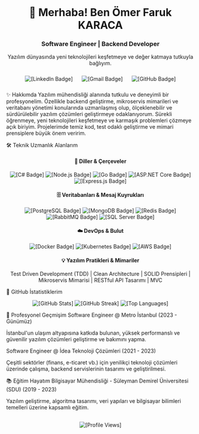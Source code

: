 <div align="center">
<img src="https://placehold.co/150x150/0077B5/FFFFFF?text=OFK" alt="" style="border-radius:50%; margin-bottom: 20px; box-shadow: 0 4px 8px rgba(0,0,0,0.2);" />
<h1>👋 Merhaba! Ben Ömer Faruk KARACA</h1>
<h3>Software Engineer | Backend Developer</h3>
<p>Yazılım dünyasında yeni teknolojileri keşfetmeye ve değer katmaya tutkuyla bağlıyım.</p>
</div>

<div align="center" style="margin-top: 25px; margin-bottom: 25px;">
<a href="https://www.linkedin.com/in/ofkrc" target="_blank" style="text-decoration: none; margin: 0 10px;">
<img src="https://img.shields.io/badge/LinkedIn-0077B5?style=for-the-badge&logo=linkedin&logoColor=white" alt="[LinkedIn Badge]" />
</a>
<a href="mailto:ofkrc@outlook.com" style="text-decoration: none; margin: 0 10px;">
<img src="https://img.shields.io/badge/Gmail-D14836?style=for-the-badge&logo=gmail&logoColor=white" alt="[Gmail Badge]" />
</a>
<a href="https://github.com/ofkrc" target="_blank" style="text-decoration: none; margin: 0 10px;">
<img src="https://img.shields.io/badge/GitHub-100000?style=for-the-badge&logo=github&logoColor=white" alt="[GitHub Badge]" />
</a>
</div>

✨ Hakkımda
Yazılım mühendisliği alanında tutkulu ve deneyimli bir profesyonelim. Özellikle backend geliştirme, mikroservis mimarileri ve veritabanı yönetimi konularında uzmanlaşmış olup, ölçeklenebilir ve sürdürülebilir yazılım çözümleri geliştirmeye odaklanıyorum. Sürekli öğrenmeye, yeni teknolojileri keşfetmeye ve karmaşık problemleri çözmeye açık biriyim. Projelerimde temiz kod, test odaklı geliştirme ve mimari prensiplere büyük önem veririm.

🛠️ Teknik Uzmanlık Alanlarım
<div align="center">
<h4>🚀 Diller & Çerçeveler</h4>
<p>
<img src="https://img.shields.io/badge/C%23-239120?style=for-the-badge&logo=c-sharp&logoColor=white" alt="[C# Badge]" />
<img src="https://img.shields.io/badge/Node.js-339933?style=for-the-badge&logo=node.js&logoColor=white" alt="[Node.js Badge]" />
<img src="https://img.shields.io/badge/Go-00ADD8?style=for-the-badge&logo=go&logoColor=white" alt="[Go Badge]" />
<img src="https://img.shields.io/badge/ASP.NET%20Core-512BD4?style=for-the-badge&logo=dotnet&logoColor=white" alt="[ASP.NET Core Badge]" />
<img src="https://img.shields.io/badge/Express.js-000000?style=for-the-badge&logo=express&logoColor=white" alt="[Express.js Badge]" />
</p>

<h4>🗄️ Veritabanları & Mesaj Kuyrukları</h4>
<p>
<img src="https://img.shields.io/badge/PostgreSQL-316192?style=for-the-badge&logo=postgresql&logoColor=white" alt="[PostgreSQL Badge]" />
<img src="https://img.shields.io/badge/MongoDB-47A248?style=for-the-badge&logo=mongodb&logoColor=white" alt="[MongoDB Badge]" />
<img src="https://img.shields.io/badge/Redis-DC382D?style=for-the-badge&logo=redis&logoColor=white" alt="[Redis Badge]" />
<img src="https://img.shields.io/badge/RabbitMQ-FF6600?style=for-the-badge&logo=rabbitmq&logoColor=white" alt="[RabbitMQ Badge]" />
<img src="https://img.shields.io/badge/SQL%20Server-CC2927?style=for-the-badge&logo=microsoft-sql-server&logoColor=white" alt="[SQL Server Badge]" />
</p>

<h4>☁️ DevOps & Bulut</h4>
<p>
<img src="https://img.shields.io/badge/Docker-2496ED?style=for-the-badge&logo=docker&logoColor=white" alt="[Docker Badge]" />
<img src="https://img.shields.io/badge/Kubernetes-326CE5?style=for-the-badge&logo=kubernetes&logoColor=white" alt="[Kubernetes Badge]" />
<img src="https://img.shields.io/badge/AWS-232F3E?style=for-the-badge&logo=amazon-aws&logoColor=white" alt="[AWS Badge]" />
</p>

<h4>💡 Yazılım Pratikleri & Mimariler</h4>
<p>
Test Driven Development (TDD) | Clean Architecture | SOLID Prensipleri | Mikroservis Mimarisi | RESTful API Tasarımı | MVC
</p>
</div>

🚀 GitHub İstatistiklerim
<div align="center">
<img src="https://github-readme-stats.vercel.app/api?username=ofkrc&show_icons=true&theme=github_dark&hide_border=true&count_private=true&line_height=25" alt="[GitHub Stats]" />
<img src="https://github-readme-streak-stats.herokuapp.com/?user=ofkrc&theme=github_dark&hide_border=true&line_height=25" alt="[GitHub Streak]" />
<img src="https://www.google.com/search?q=https://github-readme-stats.vercel.app/api/top-langs/%3Fusername%3Dofkrc%26layout%3Dcompact%26theme%3Dgithub_dark%26hide_border%3Dtrue%26langs_count%3D6" alt="[Top Languages]" />
</div>

💼 Profesyonel Geçmişim
Software Engineer @ Metro İstanbul (2023 - Günümüz)

İstanbul'un ulaşım altyapısına katkıda bulunan, yüksek performanslı ve güvenilir yazılım çözümleri geliştirme ve bakımını yapma.

Software Engineer @ İdea Teknoloji Çözümleri (2021 - 2023)

Çeşitli sektörler (finans, e-ticaret vb.) için yenilikçi teknoloji çözümleri üzerinde çalışma, backend servislerinin tasarımı ve geliştirilmesi.

📚 Eğitim Hayatım
Bilgisayar Mühendisliği - Süleyman Demirel Üniversitesi (SDU) (2019 - 2023)

Yazılım geliştirme, algoritma tasarımı, veri yapıları ve bilgisayar bilimleri temelleri üzerine kapsamlı eğitim.

<div align="center" style="margin-top: 30px;">
<img src="https://komarev.com/ghpvc/?username=ofkrc&color=blue&style=flat-square&label=Profile+Views" alt="[Profile Views]" />
</div>
